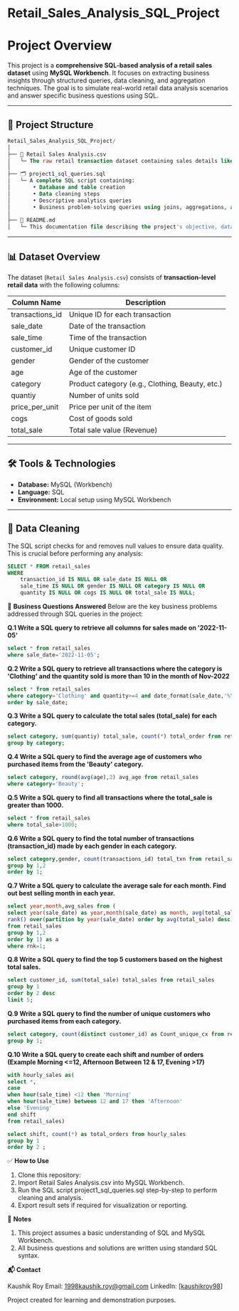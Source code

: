 # Retail_Sales_Analysis_SQL_Project

# Project Overview

This project is a **comprehensive SQL-based analysis of a retail sales dataset** using **MySQL Workbench**. It focuses on extracting business insights through structured queries, data cleaning, and aggregation techniques. The goal is to simulate real-world retail data analysis scenarios and answer specific business questions using SQL.

---

## 📁 Project Structure

```sql
Retail_Sales_Analysis_SQL_Project/
│
├── 📄 Retail Sales Analysis.csv
│   └─ The raw retail transaction dataset containing sales details like date, time, customer demographics, product category, quantity sold, price, and revenue.
│
├── 🗂️ project1_sql_queries.sql
│   └─ A complete SQL script containing:
│       • Database and table creation
│       • Data cleaning steps
│       • Descriptive analytics queries
│       • Business problem-solving queries using joins, aggregations, and window functions
│
├── 📝 README.md
│   └─ This documentation file describing the project's objective, dataset, methodology, SQL logic, and business insights.
```

---

## 📊 Dataset Overview

The dataset (`Retail Sales Analysis.csv`) consists of **transaction-level retail data** with the following columns:

| Column Name       | Description                                      |
|-------------------|--------------------------------------------------|
| transactions_id   | Unique ID for each transaction                   |
| sale_date         | Date of the transaction                          |
| sale_time         | Time of the transaction                          |
| customer_id       | Unique customer ID                               |
| gender            | Gender of the customer                           |
| age               | Age of the customer                              |
| category          | Product category (e.g., Clothing, Beauty, etc.)  |
| quantiy           | Number of units sold                             |
| price_per_unit    | Price per unit of the item                       |
| cogs              | Cost of goods sold                               |
| total_sale        | Total sale value (Revenue)                       |

---

## 🛠️ Tools & Technologies

- **Database:** MySQL (Workbench)
- **Language:** SQL
- **Environment:** Local setup using MySQL Workbench

---

## 🧹 Data Cleaning

The SQL script checks for and removes null values to ensure data quality. This is crucial before performing any analysis:

```sql
SELECT * FROM retail_sales
WHERE 
    transaction_id IS NULL OR sale_date IS NULL OR 
    sale_time IS NULL OR gender IS NULL OR category IS NULL OR
    quantity IS NULL OR cogs IS NULL OR total_sale IS NULL;
```

📌 **Business Questions Answered**
Below are the key business problems addressed through SQL queries in the project:

**Q.1 Write a SQL query to retrieve all columns for sales made on '2022-11-05'**

```sql
select * from retail_sales
where sale_date='2022-11-05';
```

**Q.2 Write a SQL query to retrieve all transactions where the category is 'Clothing' and the quantity sold is more than 10 in the month of Nov-2022**

```sql
select * from retail_sales
where category='Clothing' and quantity>=4 and date_format(sale_date,'%Y-%m')='2022-11'
order by sale_date;
```

**Q.3 Write a SQL query to calculate the total sales (total_sale) for each category.**

```sql
select category, sum(quantiy) total_sale, count(*) total_order from retail_sales
group by category;
```

**Q.4 Write a SQL query to find the average age of customers who purchased items from the 'Beauty' category.**

```sql
select category, round(avg(age),2) avg_age from retail_sales
where category='Beauty';
```

**Q.5 Write a SQL query to find all transactions where the total_sale is greater than 1000.**

```sql
select * from retail_sales
where total_sale>1000;
```

**Q.6 Write a SQL query to find the total number of transactions (transaction_id) made by each gender in each category.**

```sql
select category,gender, count(transactions_id) total_txn from retail_sales
group by 1,2
order by 1;
```

**Q.7 Write a SQL query to calculate the average sale for each month. Find out best selling month in each year.**

```sql
select year,month,avg_sales from (
select year(sale_date) as year,month(sale_date) as month, avg(total_sale) as avg_sales,
rank() over(partition by year(sale_date) order by avg(total_sale) desc) as rnk
from retail_sales
group by 1,2
order by 1) as a
where rnk=1;
```


**Q.8 Write a SQL query to find the top 5 customers based on the highest total sales.**

```sql
select customer_id, sum(total_sale) total_sales from retail_sales
group by 1
order by 2 desc
limit 5;
```

**Q.9 Write a SQL query to find the number of unique customers who purchased items from each category.**

```sql
select category, count(distinct customer_id) as Count_unique_cx from retail_sales
group by 1;
```

**Q.10 Write a SQL query to create each shift and number of orders (Example Morning <=12, Afternoon Between 12 & 17, Evening >17)**

```sql
with hourly_sales as(
select *,
case 
when hour(sale_time) <12 then 'Morning'
when hour(sale_time) between 12 and 17 then 'Afternoon'
else 'Evening'
end shift
from retail_sales)

select shift, count(*) as total_orders from hourly_sales
group by 1
order by 2 ;
```

✅ **How to Use**
1. Clone this repository:
2. Import Retail Sales Analysis.csv into MySQL Workbench.
3. Run the SQL script project1_sql_queries.sql step-by-step to perform cleaning and analysis.
4. Export result sets if required for visualization or reporting.

📌 **Notes**

1. This project assumes a basic understanding of SQL and MySQL Workbench.
2. All business questions and solutions are written using standard SQL syntax.

**📬 Contact**

Kaushik Roy
Email: 1998kaushik.roy@gmail.com
LinkedIn: [[kaushikroy98](https://www.linkedin.com/in/kaushikroy98/)]

Project created for learning and demonstration purposes.







